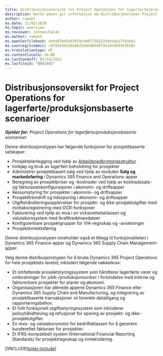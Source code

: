 ```yaml
---
title: Distribusjonsoversikt for Project Operations for lagerførte/produksjonsbaserte scenarioer
description: Dette emnet gir informasjon om distribusjonstypen Project Operations for lagerførte/produksjonsbaserte scenarioer.
author: rumant
ms.date: 11/02/2020
ms.topic: overview
ms.reviewer: johnmichalak
ms.author: rumant
ms.openlocfilehash: de9a83949a838f8ca90771022339c6da17f6dde1
ms.sourcegitcommit: c0792bd65d92db25e0e8864879a19c4b93efb10c
ms.translationtype: HT
ms.contentlocale: nb-NO
ms.lasthandoff: 04/14/2022
ms.locfileid: "8582492"
---
```

# <a name="project-operations-for-stockedproduction-based-scenarios-deployment-overview"></a>Distribusjonsoversikt for Project Operations for lagerførte/produksjonsbaserte scenarioer

_**Gjelder for:** Project Operations for lagerførte/produksjonsbaserte scenarioer_


Denne distribusjonstypen har følgende funksjoner for prosjektbaserte selskaper:

- Prosjektplanlegging ved hjelp av [Arbeidsnedbrytningsstruktur](work-breakdown-structures.md)
- Innkjøp og bruk av lagerført beholdning for prosjekter
- Administrer prosjektbasert salg ved hjelp av modulen **Salg og markedsføring** i Dynamics 365 Finance and Operations-apper
- Beregning av prosjektpriser og -kostnader ved hjelp av kostnadssats- og fakturasatskonfigurasjoner i økonomi- og driftsapper
- Ressursstyring for prosjekter i økonomi- og driftsapper
- Prosjektfremdrift og tidssporing i økonomi- og driftsapper
- Utgiftshåndteringsopplevelser for prosjekt- og ikke-prosjektutgifter med mottaksregistrering med OCR-funksjoner
- Fakturering ved hjelp av mva i en virksomhetsklassen og valutakurssystem med ikrafttredelsesdatoer
- Konfigurerbare prosjektgrupper for VIA-regnskap og -avsetninger
- Prosjektinntektsføring

Denne distribusjonstypen inneholder også et tillegg til funksjonaliteten i Dynamics 365 Finance-apper og Dynamics 365 Supply Chain Management-apper.

Velg denne distribusjonstypen for å bruke Dynamics 365 Project Operations for hele prosjektets levetid, inkludert følgende nøkkelkrav:

- Et omfattende prosjektstyringssystem som håndterer lagerførte varer og omkostninger for jobb-/produksjonsordrer i forbindelse med interne og fakturerbare prosjekter for planer og økonomi.
- Organisasjonen har allerede appene Dynamics 365 Finance eller Dynamics 365 Supply Chain and Manufacturing, og integrering av prosjektbaserte transaksjoner vil forenkle datatilgang og rapporteringsbehov.
- Et fullt funksjonelt utgiftsstyringssystem som inkluderer policyhåndheving og refusjoner for sporing av prosjekt- og ikke-prosjektutgifter.
- En mva- og valutakursmotor for bedriftsklassen for å generere kunderettet fakturaer for prosjekter.
- Et IFRS-kompatibelt system (International Financial Reporting Standards) for prosjektregnskap og inntektsføring.



[!INCLUDE[footer-include](../includes/footer-banner.md)]